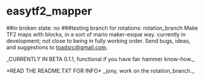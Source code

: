 # easytf2_mapper
##in broken state: no
###testing branch for rotations: rotation_branch
Make TF2 maps with blocks, in a sort of mario maker-esque way. currently in development; not close to being in fully working order. Send bugs, ideas, and suggestions to toadsrc@gmail.com.
<p>
_CURRENTLY IN BETA 0.1.1, functional if you have fair hammer know-how._
<p>
*READ THE README.TXT FOR INFO*
_jony, work on the rotation_branch._
